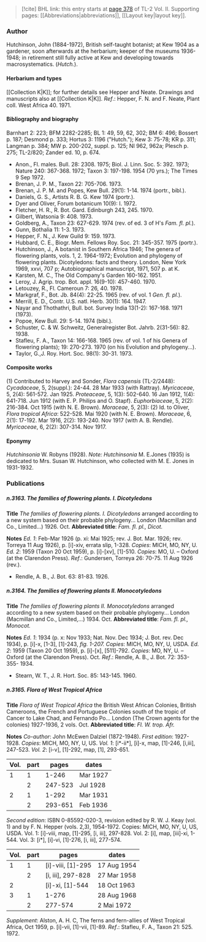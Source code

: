 > [!cite] BHL link: this entry starts at [page 378](https://www.biodiversitylibrary.org/item/103253#page/404/mode/1up) of TL-2 Vol. II.
> Supporting pages: [[Abbreviations|abbreviations]], [[Layout key|layout key]].

### Author

Hutchinson, John (1884-1972), British self-taught botanist; at Kew 1904 as a gardener, soon afterwards at the herbarium; keeper of the museums 1936-1948; in retirement still fully active at Kew and developing towards macrosystematics. (*Hutch.*).

#### Herbarium and types

[[Collection K|K]]; for further details see Hepper and Neate. Drawings and manuscripts also at [[Collection K|K]].
*Ref*.: Hepper, F. N. and F. Neate, Plant coll. West Africa 40. 1971.

#### Bibliography and biography

Barnhart 2: 223; BFM 2282-2285; BL 1: 49, 59, 62, 302; BM 6: 496; Bossert p. 187; Desmond p. 333; Hortus 3: 1196 ("Hutch."); Kew 3: 75-78; KR p. 311; Langman p. 384; MW p. 200-202, suppl. p. 125; NI 962, 962a; Plesch p. 275; TL-2/820; Zander ed. 10, p. 674.
- Anon., Fl. males. Bull. 28: 2308. 1975; Biol. J. Linn. Soc. 5: 392. 1973; Nature 240: 367-368. 1972; Taxon 3: 197-198. 1954 (70 yrs.); The Times 9 Sep 1972.
- Brenan, J. P. M., Taxon 22: 705-706. 1973.
- Brenan, J. P. M. and Popes, Kew Bull. 29(1): 1-14. 1974 (portr., bibl.).
- Daniels, G. S., Artists R. B. G. Kew 1974 (portr.).
- Dyer and Oliver, Forum botanicum 10(9): I. 1972.
- Fletcher, H. R., R. Bot. Gard. Edinburgh 243, 245. 1970.
- Gilbert, Watsonia 9: 408. 1973.
- Goldberg, A., Taxon 23: 627-629. 1974 (rev. of ed. 3 of H's *Fam. fl. pl.*).
- Gunn, Bothalia 11: 1-3. 1973.
- Hepper, F. N., J. Kew Guild 9: 159. 1973.
- Hubbard, C. E., Biogr. Mem. Fellows Roy. Soc. 21: 345-357. 1975 (portr.).
- Hutchinson, J., A botanist in Southern Africa 1946; The genera of flowering plants, vols. 1, 2. 1964-1972; Evolution and phylogeny of flowering plants. Dicotyledons: facts and theory. London, New York 1969, xxvi, 707 p; Autobiographical manuscript, 1971, 507 p. at K.
- Karsten, M. C., The Old Company's Garden 160-162. 1951.
- Leroy, J. Agrip. trop. Bot. appl. 16(9-10): 457-460. 1970.
- Letouzey, R., Fl. Cameroun 7: 26, 40. 1978.
- Markgraf, F., Bot. Jb. 84(4): 22-25. 1965 (rev. of vol. 1 *Gen. fl. pl.*).
- Merrill, E. D., Contr. U.S. natl. Herb. 30(1): 164. 1947.
- Nayar and Thothathri, Bull. bot. Survey India 13(1-2): 167-168. 1971 (1973).
- Popoe, Kew Bull. 29: 5-14. 1974 (bibl.).
- Schuster, C. & W. Schweitz, Generalregister Bot. Jahrb. 2(31-56): 82. 1938.
- Stafleu, F. A., Taxon 14: 166-168. 1965 (rev. of vol. 1 of his Genera of flowering plants); 19: 270-273. 1970 (on his Evolution and phylogeny...).
- Taylor, G.,J. Roy. Hort. Soc. 98(1): 30-31. 1973.

#### Composite works

(1) Contributed to Harvey and Sonder, *Flora capensis* (TL-2/2448): *Cycadaceae*, 5, 2(suppl.): 24-44. 28 Mar 1933 (with Rattray).
*Myricaceae*, 5, 2(4): 561-572. Jan 1925.
*Proteaceae*, 5, 1(3): 502-640. 16 Jan 1912, 1(4): 641-718. Jun 1912 (with E. P. Philips and O. Stapf).
*Euphorbiaceae*, 5, 2(2): 216-384. Oct 1915 (with N. E. Brown).
*Moraceae*, 5, 2(3):
(2) Id. to Oliver, *Flora tropical Africa*: 522-528. Mai 1920 (with N. E. Brown). *Moraceae*, 6, 2(1): 17-192. Mar 1916, 2(2): 193-240. Nov 1917 (with A. B. Rendle). *Myricaceae*, 6, 2(2): 307-314. Nov 1917.

#### Eponymy

*Hutchinsonia* W. Robyns (1928). *Note: Hutchinsonia* M. E.Jones (1935) is dedicated to Mrs. Susan W. Hutchinson, who collected with M. E. Jones in 1931-1932.

### Publications

##### n.3163. The families of flowering plants. I. Dicotyledons

**Title**
*The families of flowering plants. I. Dicotyledons* arranged according to a new system based on their probable phylogeny... London (Macmillan and Co., Limited...) 1926. Oct.
**Abbreviated title**: *Fam. fl. pl., Dicot.*

**Notes**
*Ed. 1*: Feb-Mar 1926 (p. xi: Mai 1925; rev. J. Bot. Mar. 1926; rev. Torreya 11 Aug 1926), p. \[i\]-xiv, errata slip, 1-328. *Copies*: MICH, MO, NY, U.
*Ed. 2*: 1959 (Taxon 20 Oct 1959), p. \[i\]-\[xv\], \[1\]-510. *Copies*: MO, U. – Oxford (at the Clarendon Press).
*Ref*.: Gundersen, Torreya 26: 70-75. 11 Aug 1926 (rev.).
- Rendle, A. B., J. Bot. 63: 81-83. 1926.

##### n.3164. The families of flowering plants II. Monocotyledons

**Title**
*The families of flowering plants II. Monocotyledons* arranged according to a new system based on their probable phylogeny... London (Macmillan and Co., Limited,...) 1934. Oct.
**Abbreviated title**: *Fam. fl. pl., Monocot.*

**Notes**
*Ed. 1*: 1934 (p. x: Nov 1933; Nat. Nov. Dec 1934; J. Bot. rev. Dec 1934), p. \[i\]-x, \[1-3\], \[1\]-243, *fig. 1-207. Copies*: MICH, MO, NY, U, USDA.
*Ed. 2*: 1959 (Taxon 20 Oct 1959), p. \[i\]-\[x\], \[511\]-792. *Copies*: MO, NY, U. – Oxford (at the Clarendon Press). Oct.
*Ref*.: Rendle, A. B., J. Bot. 72: 353-355- 1934.
- Stearn, W. T., J. R. Hort. Soc. 85: 143-145. 1960.

##### n.3165. Flora of West Tropical Africa

**Title**
*Flora of West Tropical Africa* the British West African Colonies, British Cameroons, the French and Portuguese Colonies south of the tropic of Cancer to Lake Chad, and Fernando Po... London (The Crown agents for the colonies) 1927-1936, 2 vols. Oct.
**Abbreviated title**: *Fl. W. trop. Afr.*

**Notes**
*Co-author*: John McEwen Dalziel (1872-1948).
*First edition*: 1927-1928. *Copies*: MICH, MO, NY, U, US.
*Vol. 1*: \[i\*-ii\*\], \[i\]-x, map, \[1\]-246, \[i,iii\], 247-523.
*Vol. 2*: \[i-v\], \[1\]-292, map, \[1\], 293-651.

|Vol.	|part	|pages	|dates|
|---	|---	|---	|---	|
|1	|1	|1-246	|Mar 1927|
|	|2	|247-523	|Jul 1928|
|2	|1	|1-292	|Mar 1931|
|	|2	|293-651	|Feb 1936|

*Second edition*: ISBN 0-85592-020-3, revision edited by R. W. J. Keay (vol. 1) and by F. N. Hepper (vols. 2,3), 1954-1972. Copies: MICH, MO, NY, U, US, USDA.
Vol. 1: \[i\]-viii, map, \[1\]-295, \[i, iii\], 297-828.
Vol. 2: \[i\], map, \[iii\]-xi, 1-544.
Vol. 3: \[i\*\], \[i\]-vi, \[1\]-276, \[i, iii\], 277-574.

|Vol.	|part	|pages	|dates|
|---	|---	|---	|---	|
|1	|1	|\[i\]-viii, \[1\]-295	|17 Aug 1954|
|	|2	|\[i, iii\], 297-828	|27 Mar 1958|
|2	|	|\[i\]-xi, \[1\]-544	|18 Oct 1963|
|3	|1	|1-276	|28 Aug 1968|
|	|2	|277-574	|2 Mai 1972|

*Supplement*: Alston, A. H. C, The ferns and fern-allies of West Tropical Africa, Oct 1959, p. \[i\]-vii, \[1\]-vii, \[1\]-89.
*Ref*.: Stafleu, F. A., Taxon 21: 525. 1972.

